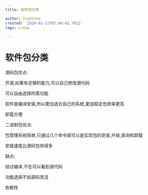 ```yaml
---
title: 软件包分类

author: IceStone
created: '2020-01-22T07:40:42.702Z'
tags: Linux

---
```


# 软件包分类

源码包优点:

开源,如果有足够的能力,可以自己修改源代码

可以自由选择所需功能

软件是编译安装,所以更加适合自己的系统,更加稳定也效率更高

卸载方便

 
二进制包优点:

包管理系统简单,只通过几个命令就可以是实现包的安装,升级,查询和卸载

安装速度比源码包快得多

缺点:

经过编译,不在可以看到源代码

功能选择不如源码灵活

依赖性

